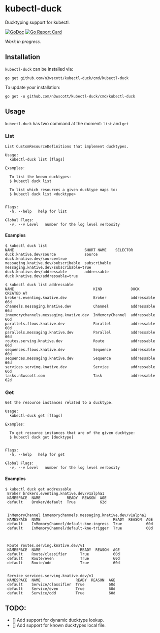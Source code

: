 # kubectl-duck
Ducktyping support for kubectl.

[![GoDoc](https://godoc.org/github.com/n3wscott/kubectl-duck?status.svg)](https://godoc.org/github.com/n3wscott/kubectl-duck)
[![Go Report Card](https://goreportcard.com/badge/n3wscott/kubectl-duck)](https://goreportcard.com/report/n3wscott/kubectl-duck)

_Work in progress._

## Installation

`kubectl-duck` can be installed via:

```shell
go get github.com/n3wscott/kubectl-duck/cmd/kubectl-duck
```

To update your installation:

```shell
go get -u github.com/n3wscott/kubectl-duck/cmd/kubectl-duck
```

## Usage

`kubectl-duck` has two command at the moment: `list` and `get`

### List 

```shell
List CustomResourceDefinitions that implement ducktypes.

Usage:
  kubectl-duck list [flags]

Examples:

  To list the known ducktypes:
  $ kubectl duck list

  To list which resources a given ducktype maps to:
  $ kubectl duck list <ducktype>


Flags:
  -h, --help   help for list

Global Flags:
  -v, --v Level   number for the log level verbosity
```

#### Examples
 
 ```shell
 $ kubectl duck list
 NAME                                SHORT NAME    SELECTOR
 duck.knative.dev/source             source        duck.knative.dev/source=true
 messaging.knative.dev/subscribable  subscribable  messaging.knative.dev/subscribable=true
 duck.knative.dev/addressable        addressable   duck.knative.dev/addressable=true
 ```
 
 ```shell
 $ kubectl duck list addressable
 NAME                                    KIND             DUCK         CREATED AT
 brokers.eventing.knative.dev            Broker           addressable  66d
 channels.messaging.knative.dev          Channel          addressable  66d
 inmemorychannels.messaging.knative.dev  InMemoryChannel  addressable  66d
 parallels.flows.knative.dev             Parallel         addressable  60d
 parallels.messaging.knative.dev         Parallel         addressable  66d
 routes.serving.knative.dev              Route            addressable  66d
 sequences.flows.knative.dev             Sequence         addressable  60d
 sequences.messaging.knative.dev         Sequence         addressable  66d
 services.serving.knative.dev            Service          addressable  66d
 tasks.n3wscott.com                      Task             addressable  62d
 ```

### Get

```shell
Get the resource instances related to a ducktype.

Usage:
  kubectl-duck get [flags]

Examples:

  To get resource instances that are of the given ducktype:
  $ kubectl duck get [ducktype]


Flags:
  -h, --help   help for get

Global Flags:
  -v, --v Level   number for the log level verbosity
```

#### Examples
 
 ```shell
$ kubectl duck get addressable
  Broker brokers.eventing.knative.dev/v1alpha1
  NAMESPACE  NAME            READY  REASON  AGE
  default    Broker/default  True           62d
  
  
  InMemoryChannel inmemorychannels.messaging.knative.dev/v1alpha1
  NAMESPACE  NAME                                 READY  REASON  AGE
  default    InMemoryChannel/default-kne-ingress  True           60d
  default    InMemoryChannel/default-kne-trigger  True           60d
  
  
  
  Route routes.serving.knative.dev/v1
  NAMESPACE  NAME                  READY  REASON  AGE
  default    Route/classifier      True           60d
  default    Route/even            True           60d
  default    Route/odd             True           60d
  
  
  Service services.serving.knative.dev/v1
  NAMESPACE  NAME                READY  REASON  AGE
  default    Service/classifier  True           60d
  default    Service/even        True           60d
  default    Service/odd         True           60d
 ```

## TODO:

- [] Add support for dynamic ducktype lookup.
- [] Add support for known ducktypes local file.
 